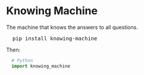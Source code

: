 # Knowing Machine
The machine that knows the answers to all questions.
<pre>
  pip install knowing-machine
</pre>
Then:
```Python
  # Python
  import knowing_machine
```
